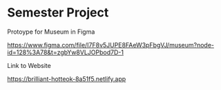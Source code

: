 # Semester Project

Protoype for Museum in Figma

https://www.figma.com/file/I7F8v5JUPE8FAeW3pFbgVJ/museum?node-id=128%3A78&t=zgbYw8VLJOPbod7D-1

Link to Website

https://brilliant-hotteok-8a51f5.netlify.app

